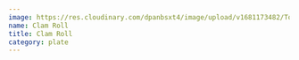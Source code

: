 ```yaml
---
image: https://res.cloudinary.com/dpanbsxt4/image/upload/v1681173482/Tonys/Clam_Roll_fj0ihz.png
name: Clam Roll
title: Clam Roll
category: plate
---
```

